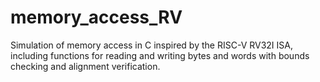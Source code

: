 # memory_access_RV
Simulation of memory access in C inspired by the RISC-V RV32I ISA, including functions for reading and writing bytes and words with bounds checking and alignment verification.
